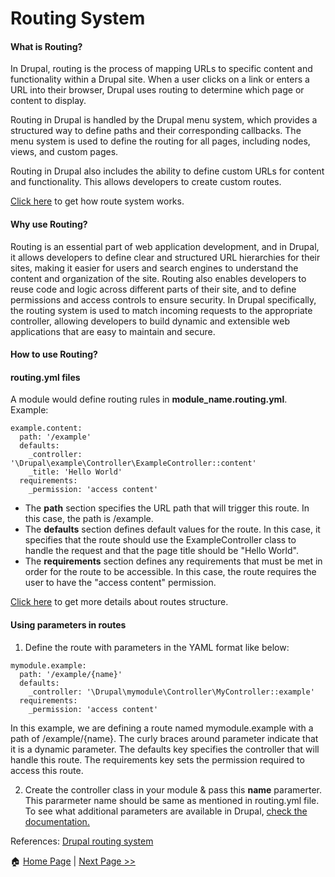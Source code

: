 # Routing System #
#### What is Routing? ####
In Drupal, routing is the process of mapping URLs to specific content and functionality within a Drupal site. When a user clicks on a link or enters a URL into their browser, Drupal uses routing to determine which page or content to display.

Routing in Drupal is handled by the Drupal menu system, which provides a structured way to define paths and their corresponding callbacks. The menu system is used to define the routing for all pages, including nodes, views, and custom pages.

Routing in Drupal also includes the ability to define custom URLs for content and functionality. This allows developers to create custom routes.

[Click here](https://www.drupal.org/docs/drupal-apis/routing-system/routing-system-overview#s-routes-and-controllers) to get how route system works.

#### Why use Routing? ####
Routing is an essential part of web application development, and in Drupal, it allows developers to define clear and structured URL hierarchies for their sites, making it easier for users and search engines to understand the content and organization of the site. Routing also enables developers to reuse code and logic across different parts of their site, and to define permissions and access controls to ensure security. In Drupal specifically, the routing system is used to match incoming requests to the appropriate controller, allowing developers to build dynamic and extensible web applications that are easy to maintain and secure.

#### How to use Routing? ####
#### routing.yml files #### 
A module would define routing rules in **module_name.routing.yml**.
Example:
```
example.content:
  path: '/example'
  defaults:
    _controller: '\Drupal\example\Controller\ExampleController::content'
    _title: 'Hello World'
  requirements:
    _permission: 'access content'
```
- The **path** section specifies the URL path that will trigger this route. In this case, the path is /example.
- The **defaults** section defines default values for the route. In this case, it specifies that the route should use the ExampleController class to handle the request and that the page title should be "Hello World".
- The **requirements** section defines any requirements that must be met in order for the route to be accessible. In this case, the route requires the user to have the "access content" permission.

[Click here](https://www.drupal.org/docs/drupal-apis/routing-system/structure-of-routes) to get more details about routes structure.

#### Using parameters in routes ####
1. Define the route with parameters in the YAML format like below:
```
mymodule.example:
  path: '/example/{name}'
  defaults:
    _controller: '\Drupal\mymodule\Controller\MyController::example'
  requirements:
    _permission: 'access content'
```
In this example, we are defining a route named mymodule.example with a path of /example/{name}. The curly braces around parameter indicate that it is a dynamic parameter. The defaults key specifies the controller that will handle this route. The requirements key sets the permission required to access this route.

2. Create the controller class in your module & pass this **name** paramerter. This pararmeter name should be same as mentioned in routing.yml file. To see what additional parameters are available in Drupal, [check the documentation.](https://www.drupal.org/docs/8/api/routing-system/parameters-in-routes/using-parameters-in-routes)

References:
[Drupal routing system](https://www.drupal.org/docs/drupal-apis/routing-system)

:house: [Home Page](README.md) | [Next Page >>](controller.md)
